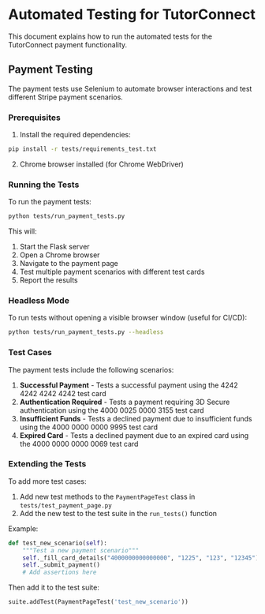 # Automated Testing for TutorConnect

This document explains how to run the automated tests for the TutorConnect payment functionality.

## Payment Testing

The payment tests use Selenium to automate browser interactions and test different Stripe payment scenarios.

### Prerequisites

1. Install the required dependencies:

```bash
pip install -r tests/requirements_test.txt
```

2. Chrome browser installed (for Chrome WebDriver)

### Running the Tests

To run the payment tests:

```bash
python tests/run_payment_tests.py
```

This will:
1. Start the Flask server
2. Open a Chrome browser
3. Navigate to the payment page
4. Test multiple payment scenarios with different test cards
5. Report the results

### Headless Mode

To run tests without opening a visible browser window (useful for CI/CD):

```bash
python tests/run_payment_tests.py --headless
```

### Test Cases

The payment tests include the following scenarios:

1. **Successful Payment** - Tests a successful payment using the 4242 4242 4242 4242 test card
2. **Authentication Required** - Tests a payment requiring 3D Secure authentication using the 4000 0025 0000 3155 test card
3. **Insufficient Funds** - Tests a declined payment due to insufficient funds using the 4000 0000 0000 9995 test card
4. **Expired Card** - Tests a declined payment due to an expired card using the 4000 0000 0000 0069 test card

### Extending the Tests

To add more test cases:

1. Add new test methods to the `PaymentPageTest` class in `tests/test_payment_page.py`
2. Add the new test to the test suite in the `run_tests()` function

Example:

```python
def test_new_scenario(self):
    """Test a new payment scenario"""
    self._fill_card_details("4000000000000000", "1225", "123", "12345")
    self._submit_payment()
    # Add assertions here
```

Then add it to the test suite:

```python
suite.addTest(PaymentPageTest('test_new_scenario'))
```